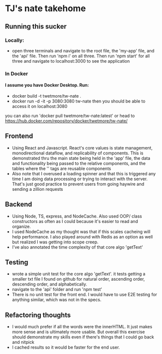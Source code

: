 # TJ's nate takehome

## Running this sucker
### Locally: 
- open three terminals and navigate to the root file, the 'my-app' file, and the 'api' file. Then run 'npm i' on all three. Then run 'npm start' for all three and navigate to localhost:3000 to see the application

### In Docker
#### I assume you have Docker Desktop. Run: 
- docker build -t twetmore/tw-nate .
- docker run -d -it -p  3080:3080 tw-nate
then you should be able to access it on localhost:3080

you can also run 'docker pull twetmore/tw-nate:latest' or head to https://hub.docker.com/repository/docker/twetmore/tw-nate/

## Frontend
- Using React and Javascript. React's core values is state management, monodirectional dataflow, and replicability of components. This is demonstrated thru the main state being held in the 'app' file, the data and functionality being passed to the relative components, and the tables where the '<td>' tags are reusable components
- Also note that I overused a loading spinner and that this is triggered any time I am doing data processing or trying to interact with the server. That's just good practice to prevent users from going haywire and sending a zillion requests

## Backend
- Using Node, TS, express, and NodeCache. Also used OOP/ class constructors as often as I could because it's easier to read and organize. 
- I used NodeCache as my thought was that if this scales cacheing will help performance. I also played around with Redis as an option as well but realized I was getting into scope creep. 
- I've also annotated the time complexity of that core algo 'getText'

## Testing
- wrote a simple unit test for the core algo 'getText'. it tests getting a smaller txt file I found on github for natural order, ascending order, descending order, and alphabetically. 
- navigate to the 'api' folder and run 'npm test'
- There is no unit test for the front end. I would have to use E2E testing for anything similar, which was not in the specs. 


## Refactoring thoughts
- I would much prefer if all the words were the innerHTML. It just makes more sense and is ultimately more usable. But overall this exercise should demonstrate my skills even if there's things that I could go back and nitpick 
- I cached results so it would be faster for the end user. 





